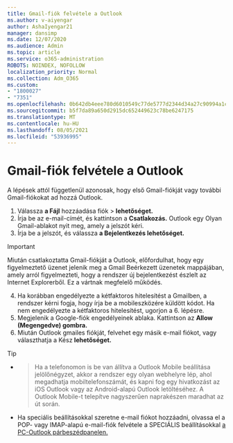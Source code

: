 ```yaml
---
title: Gmail-fiók felvétele a Outlook
ms.author: v-aiyengar
author: AshaIyengar21
manager: dansimp
ms.date: 12/07/2020
ms.audience: Admin
ms.topic: article
ms.service: o365-administration
ROBOTS: NOINDEX, NOFOLLOW
localization_priority: Normal
ms.collection: Adm_O365
ms.custom:
- "1800027"
- "7351"
ms.openlocfilehash: 0b642db4eee780d6010549c77de5777d2344d34a27c90994a1c7759bdd9ffc07
ms.sourcegitcommit: b5f7da89a650d2915dc652449623c78be6247175
ms.translationtype: MT
ms.contentlocale: hu-HU
ms.lasthandoff: 08/05/2021
ms.locfileid: "53936995"
---
```

# <a name="add-a-gmail-account-to-outlook"></a>Gmail-fiók felvétele a Outlook

A lépések attól függetlenül azonosak, hogy első Gmail-fiókját vagy további Gmail-fiókokat ad hozzá Outlook.

1. Válassza **a Fájl** hozzáadása fiók  >  **lehetőséget.**
1. Írja be az e-mail-címét, és kattintson a **Csatlakozás.** Outlook egy Olyan Gmail-ablakot nyit meg, amely a jelszót kéri. 
1. Írja be a jelszót, és válassza **a Bejelentkezés lehetőséget.**
> [!IMPORTANT]
> Miután csatlakoztatta Gmail-fiókját a Outlook, előfordulhat, hogy egy figyelmeztető üzenet jelenik meg a Gmail Beérkezett üzenetek mappájában, amely arról figyelmezteti, hogy a rendszer új bejelentkezést észlelt az Internet Explorerből. Ez a vártnak megfelelő működés.
4. Ha korábban engedélyezte a kétfaktoros hitelesítést a Gmailben, a rendszer kérni fogja, hogy írja be a mobileszközére küldött kódot. Ha nem engedélyezte a kétfaktoros hitelesítést, ugorjon a 6. lépésre.
1. Megjelenik a Google-fiók engedélyeinek ablaka. Kattintson az **Allow (Megengedve) gombra.**
1. Miután Outlook gmailes fiókját, felvehet egy másik e-mail fiókot, vagy választhatja a Kész **lehetőséget.**
> [!TIP]
- > Ha a telefonomon is be van állítva a Outlook Mobile beállítása jelölőnégyzet, akkor a rendszer egy olyan webhelyre lép, ahol megadhatja mobiltelefonszámát, és kapni fog egy hivatkozást az iOS Outlook vagy az Android-alapú Outlook letöltéséhez. A Outlook Mobile-t telepítve nagyszerűen naprakészen maradhat az út során.
- Ha speciális beállításokkal szeretne e-mail fiókot hozzáadni, olvassa el a POP- vagy IMAP-alapú e-mail-fiók felvétele a SPECIÁLIS beállításokkal [a PC-Outlook párbeszédpanelen.](https://support.microsoft.com/office/change-or-update-email-account-settings-in-outlook-for-windows-560a9065-3c3a-4ec5-a24f-cdb9a8d622a2#bkmk_advanced)
